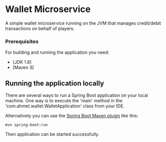 # Wallet Microservice

A simple wallet microservice running on the JVM that manages credit/debit transactions on behalf of players.

### Prerequisites

For building and running the application you need:

- [JDK 1.8]
- [Maven 3]

## Running the application locally

There are several ways to run a Spring Boot application on your local machine. One way is to execute the 'main' method in the 'com.ahmet.wallet.WalletApplication' class from your IDE.

Alternatively you can use the [Spring Boot Maven plugin](https://docs.spring.io/spring-boot/docs/current/reference/html/build-tool-plugins-maven-plugin.html) like this:

```shell
mvn spring-boot:run
```
Then application can be started successfully.
